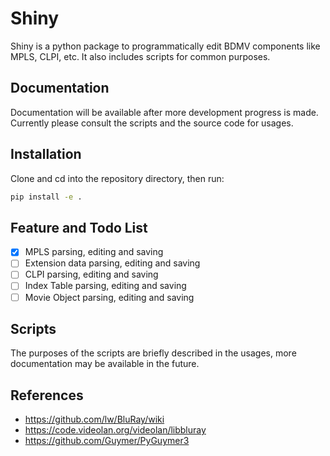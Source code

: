 # Shiny

Shiny is a python package to programmatically edit BDMV components like MPLS, CLPI, etc. It also includes scripts for common purposes.

## Documentation
Documentation will be available after more development progress is made. Currently please consult the scripts and the source code for usages.

## Installation
Clone and cd into the repository directory, then run:
```bash
pip install -e .
```

## Feature and Todo List
 - [x] MPLS parsing, editing and saving
 - [ ] Extension data parsing, editing and saving
 - [ ] CLPI parsing, editing and saving
 - [ ] Index Table parsing, editing and saving
 - [ ] Movie Object parsing, editing and saving

## Scripts
The purposes of the scripts are briefly described in the usages, more documentation may be available in the future.

## References
 - https://github.com/lw/BluRay/wiki
 - https://code.videolan.org/videolan/libbluray
 - https://github.com/Guymer/PyGuymer3

